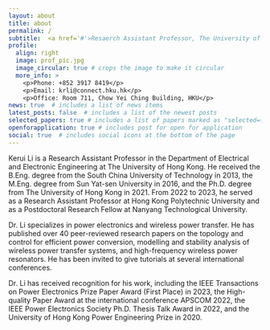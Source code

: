```yaml
---
layout: about
title: about
permalink: /
subtitle:  <a href='#'>Resaerch Assistant Professor, The University of Hong Kong</a></p> 
profile:
  align: right
  image: prof_pic.jpg
  image_circular: true # crops the image to make it circular
  more_info: >
    <p>Phone: +852 3917 8419</p>
    <p>Email: krli@connect.hku.hk</p>
    <p>Office: Room 711, Chow Yei Ching Building, HKU</p>
news: true  # includes a list of news items
latest_posts: false  # includes a list of the newest posts
selected_papers: true # includes a list of papers marked as "selected={true}"
openforapplication: true # includes post for open for application
social: true  # includes social icons at the bottom of the page
---
```


Kerui Li is a Research Assistant Professor in the Department of Electrical and Electronic Engineering at The University of Hong Kong. He received the B.Eng. degree from the South China University of Technology in 2013, the M.Eng. degree from Sun Yat-sen University in 2016, and the Ph.D. degree from The University of Hong Kong in 2021. From 2022 to 2023, he served as a Research Assistant Professor at Hong Kong Polytechnic University and as a Postdoctoral Research Fellow at Nanyang Technological University.

Dr. Li specializes in power electronics and wireless power transfer. He has published over 40 peer-reviewed research papers on the topology and control for efficient power conversion, modelling and stability analysis of wireless power transfer systems, and high-frequency wireless power resonators. He has been invited to give tutorials at several international conferences.

Dr. Li has received recognition for his work, including the IEEE Transactions on Power Electronics Prize Paper Award (First Place) in 2023, the High-quality Paper Award at the international conference APSCOM 2022, the IEEE Power Electronics Society Ph.D. Thesis Talk Award in 2022, and the University of Hong Kong Power Engineering Prize in 2020.
